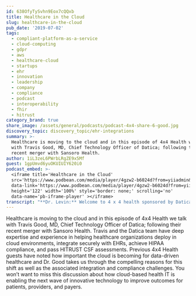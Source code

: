 ```yaml
---
id: 638OfyTySvhn9Eox7cQQxb
title: Healthcare in the Cloud
slug: healthcare-in-the-cloud
pub_date: '2019-07-02'
tags:
  - compliant-platform-as-a-service
  - cloud-computing
  - gdpr
  - aws
  - healthcare-cloud
  - startups
  - ehr
  - innovation
  - leadership
  - company
  - compliance
  - podcast
  - interoperability
  - fhir
  - hitrust
category_brand: true
share_image: /assets/general/podcasts/podcast-4x4-share-6-good.jpg
discovery_topic: discovery_topic/ehr-integrations
summary: >-
  Healthcare is moving to the cloud and in this episode of 4x4 Health we talk
  with Travis Good, MD, Chief Technology Officer of Datica; following their
  recent merger with Sansoro Health.
author: 1iL3zeL6PWrbLRgZE9x5Mf
guest: 1gpUmvd6yuOKUIUIY620i0
podcast_embed: >-
  <iframe title='Healthcare in the Cloud'
  src='https://www.podbean.com/media/player/4gzw2-b6024d?from=yiiadmin&download=1&version=1'
  data-link='https://www.podbean.com/media/player/4gzw2-b6024d?from=yiiadmin&download=1&version=1'
  height='122' width='100%' style='border: none;' scrolling='no'
  data-name='pb-iframe-player' ></iframe>
transcript: "**Dr. Levin:** Welcome to 4 x 4 health sponsored by Datica.\_Datica,\_bringing health care to the cloud. Check them out at www.Datica.com. I’m your host doctor Dave Levin. Today Travis Good chief technology officer for\_Datica\_is here to talk about cloud computing for health care and the compelling reasons behind the recent merger of Sansoro health and Datica health. Travis is a co-founder Datica and prior to the merger served as chief executive officer. Since 2013 Datica has helped health care technology companies moved to the cloud. With a combination of technology and advisory services. Customers leverage Datica solutions to deploy in a cloud environment and integrate securely with hospitals and electronic health records while also achieving HIPAA compliance. The Datica team draws on a deep understanding of the exact policies and procedures required to turn HIPAA eligible services on the public cloud into architectures that can actually pass a high trust CSF assessment. Don’t worry we’ll get a lot deeper into what all that means during the podcast today. Sansoro health and Datica recently announced they’re merging to offer the most complete single platform available to mitigate the complexity and risk of using patient data in the cloud. The combined platform solves integration and compliance challenges created by health care regulations. While simplifying and speeding development processes. This accelerates innovation by letting developers focus their efforts on delivering great products rather than the details of cloud deployment compliance. Travis has devoted much of his professional career to these kinds of challenges. After securing his MBA and MS and prior to founding Datica. He analyzed security systems with pricewaterhousecoopers and Booz Allen Hamilton. As if having an MBA and a master’s is not enough, Travis add a Doctor of Medicine to his pedigree in 2011. He’s played a key role in the evolution of security and compliance and is a founding member of the high trust alliance business associates council. He’s also a thought leader with over 40 or 50 publications and recently released his first book, “complete cloud compliance.”\_given his diverse background in business and technology Travis is in an excellent position to help us explore the challenges and the potential of healthcare in the cloud. Welcome to 4 x 4 health Travis.\_\n\n**Dr. Good:** Thanks for having me. So good to be here.\_\n\n**Dr. Levin:** So before we get into the meet of this today take a minute and tell us a little bit about yourself and some of the history of Datica.\n\n**Dr. Good:** I definitely can. Though you may have done a better job than me with my intro. So you know as you highlighted my background is pretty varied, but I think uniquely varied kind of arrived at where I am today which is focused exclusively on healthcare and healthcare on the cloud. I spent about four years out of college focus on cybersecurity and that was really in the pre cloud days. That was like early 2000s and I actually did some very early, some of the initial HIPAA technology assessments for groups like HCA, some of the blue bands and others. So really started my professional career in specifically healthcare compliance and security again sort of pre cloud. Ultimately went back to school and thought I wanted to be a physician, practicing physician. And as you said went through, got my md, a combined MBA and while I was doing my MBA year I started interning actually for catholic health initiatives and then I did some work with Denver health as well and really started to get exposed to the technology side of healthcare. This was really early days of meaningful use. Things go sort of stage one where EHR adoption was slow not close to where it is today. But you know the writing was on the wall in terms of digitization of medical records and really the push of technology into clinical care. Ultimately at the end of medical school decided not to pursue a clinical career but focus exclusively on the intersection of technology and healthcare. And by that time we were a little bit later stage in meaningful use and certainly much further along in terms of adoption of electronic health records and really the push towards telemedicine and some new solutions that were coming into the market and ultimately decided to focus on really the intersection of those two things, technology and care delivery. And what I saw on the market at the time I was the editor for HISTALK \\[04:59\_inaudible\\]\_or mobile, it had a couple different names and really spent a lot of time looking at the new technologies that were coming into the market around the EHR. So you know the last 20 years, 15 years have been about sort of installing one solution be it Cerner, be it epic, meditech, some EHR solutions it sort of does everything from a technology perspective for care delivery organizations. The site that I was editing was really focused on solutions that were starting to be bolted on around EHRs. So we were moving away from this best agreed model to more of unbundling if you will and you know ultimately what I saw was there were just more and more of these new solutions coming. More and more of these new solutions that needed to be on the cloud and we’ll get to that I think a little bit later and more and more of these solutions that need to integrate into the clinical workflow and into the clinical data which at that time and still today are going to be provided within the electronic health record. And so looked at the challenges that were unique to health care but faced by really anybody that was trying to build new technology in healthcare and ultimately arrived at you know how do we break down the barriers to enable healthcare technology and healthcare organizations to succeed on the cloud. And that’s really been that recognition since 2013 which I guess at this point has been about six years. And you know we can speak to kind of working with a lot of different organizations across all sectors in healthcare and really kind of an exciting time. Six years ago was probably too early. Today\_it’s a really exciting time and really excited to be talking about it with you.\n\n**Dr. Levin:** That was a really great summary, an introductory overview. I have to say I’m really curious there’s a million things in health care, in health care it to just to focus on. You clearly a bit drawn to this realm of privacy and security. What is it about that you were so compelling to you personally?\_\n\n**Dr. Good:** That really is a fantastic question because there are a lot of different levers you can pull. The fundamental bet with Datica and this is fundamental that for myself since you know where I spent the last almost seven years of my life now is that really new technologies and access, ready access to data, existing and new data and healthcare is really going to fundamentally change the healthcare system and the experience of healthcare for patients for providers really for everybody. The ability to leverage that data, the ability to integrate that data and the ability to gain insights and informed decisions from that data really has to be run in the cloud. It’s not going to be an on-premise solution. It’s not going to be something that its departments and health organizations or even most payer or life sciences organizations are going to be able to do themselves. And so it’s kind of this first fundamental you know bet right on the cloud and healthcare and sort of a driving factor for this\_transformation. And then if you look at it and you look closely at it you come to realize that really what’s blocking the cloud in healthcare more than anything else today is really understanding the risk and being able to apply appropriate risk and responsibility models so that people aren’t exposed to breaches and reputational problems from having their data exposed, because they’re combining and trying to use it in a way to improve care.\n\n**Dr. Levin:** Part of what I find so interesting about that answer is if you substitute Dave Levin for Travis Good and you substitute interoperability and APIs for the cloud and security, I felt almost exactly the same way in 2014. So it’s again that you know they are sort of these really fundamental building blocks of the next generation of health vitality. So you’ve talked about this need to move to the cloud and we certainly hear that a lot. But I really want to drill into this and get to the compelling case and frankly I want to get beyond some of the buzzwords and jargon big data, ai, blah blah blah. I really want to get to you know sort of deeper to why there’s such a compelling case. If I’m a CIO and I got a lot of other things on my plate. I’ve got some, tried and true ways of doing things, I’ve done it on \\[09:21\_inaudible\\]\_that seems to have worked pretty well. So take us deeper into this question. What is this compelling case, why do we have to move to the cloud and why is it such an imperative right now?\_\n\n**Dr. Good:** Yeah,\_I get this question a lot.\_\n\n**Dr. Levin:** I imagine you do.\n\n**Dr. Good:**\_and I think that leaning ai and big data, I mean there’s a kind of promise with you know healthcare data and a bunch of other sources of data being combined and you know use in ways for things like drug discovery and genomics and even population health and interventional medicine all these different terms. So there is that, but yeah, you’re right. People talk about ai and big data in the cloud and it’s kind of become buzz worthy. And so I think if you kind of you know even step back to the more macro level and something I touched on in the introduction is the history of health it of the last 20 years has been pushing the EHR, the electronic health record as the hub of two things. I think this is really important. It’s the hub of clinical data. So that’s where the bulk of clinical data within you know care delivery organization resides. And it is the hub of clinical workflow. So it’s the place where physicians spend actually more time than they do actually caring for patients. And that’s great and that’s been pushed by a mix of carrots and sticks in meaningful use. But what we are now starting to see is that we’ve arrived at sort of a post EHR\_world where adoption is 98 percent plus whatever the number you want to use. It’s basically everywhere. And so we’d like to talk about it as being in this post EHR world. And now that we’ve arrived here, we’re now looking at okay what do we do now to actually improve the experience of health care? So I don’t think it’s cheesy to think we’re shooting for triple or quadruple and how do we want to view it. So we really do want improve outcomes. We do want to lower costs and ultimately, I think we want to improve the experience for patients and providers. Because I think both sides of the actual healthcare transaction, providers and patients aren’t really enjoying health care that much these days. And so you know I think ultimately we’re at a point where we’re doing that and in order to do that I think what we need to do now is really reimagine the care experience and in reimagining the care experience at a macro level you’re really unbundling and some of this \\[unclear\\]\_can touch on. Clayton Christensen, when he talked about innovation in health care really, we’re starting to look at unbundling a lot of the behemoth institutions and processes that is within health care and move outside of the four walls and move outside of the interaction between patients and providers. Provide patients with access to data so that they can make more informed decision, provides patients with access to care where they are, where they need to be. Whether it’s on the phone or at their home or wherever it might be. And I think as we start to sort of unbundle and package these massive slow-moving organizations, what we’re going to need to do that is technology. So we’re essentially unbundling and unpacking our largest industries in the world and we’re doing it with technology. And so all of those technologies and there’s going to be tons of them. Are going to need a place to reside, are going to need to scale, are going to need to integrate both with on premise systems as well as with other cloud applications. And so ultimately the cloud is the enabler of that future and you can see it very clearly if you look at other industries. If you look at even more traditional industries like finance and education, you’re starting to see the cloud take hold and you’re starting to see really just fundamental shifts in how people bank right and the types of products that banks are allowed to offer and the types of financial institutions that even exist. Same with educating \\[unclear\\].\_And I think ultimately we’re starting to see that with health care and it’s driven by its unpacking and these heinous systems and the unpacking is tied to really the unbundling of the technology and that unbundling it’s going to be a lot of different types of technologies, types of solutions, types of data and really the only way to build and deploy those new technologies today is on the cloud. No one’s going to be doing that on prem. And I think that health systems that are doing it or trying to do it on prem are going to have a hard time competing with those that are moving more quickly by applying the advantages of the cloud. And ultimately I think by applying the advantage of the cloud, CIOs and executive technology leaders at healthcare organizations are going to move from being largely cost centers today into really strategic member of the board room where they’re helping to inform the rest of the executive team on how technology can actually improve care and ultimately achieve the triple or quadruple landmark like I said. So I think that’s really the promise of the cloud in healthcare.\_\n\n**Dr. Levin:** Yeah, boy there was a lot in there and I particularly want to pick up on that last point. But as you said if we look outside of healthcare and that’s often a good guide to where health care is going, this is the way it’s done and pretty much every other industry. And there’s real compelling reasons for that. I think many of our colleagues who are in the digital health space that are developing these applications they get it. I think it’s becoming clear to focus on the provider side as well. And to me there’s this other very interesting opportunity around this which is around focus and discipline. And if my organization has important priorities to achieve and this is sort of necessary infrastructure, I need cloud services they’ve got to be secured, I need to be able to integrate data. Those are sort of if you will necessary evils in achieving whatever the thing is that I really set out to do in the first place. If I can have trusted partners, if I can have more turnkey kinds of solutions for that, that lets me really focus my firepower, my capital, my thought leadership, my people on the real challenges in front of me creating these new business strategies and enabling them from a developer to round focusing on delivering a really great product. And so to me this is the other huge advantage in this approach. I was reflecting on this interview and I got to think out about an experience I had had about five years ago Travis. I was visiting with a very well-known very prominent health system and they took me on a tour on this beautiful new data center that they had just built and open. And I remember having this kind of mixed emotional reaction, almost the sort of paradoxical sense that yeah this was a really cool facility and it was clear they’d put enormous effort into the design and an enormous amount of capital into it. And I also remember thinking simultaneously this is probably one of the last of these that will be built. Health systems are not in the business in building and maintaining data centers. That’s not a core. And if they can find another way to meet those needs they should. So I’m just curious what you think about this issue of you know sort of focus and also my a little anecdote about my experience.\_\n\n**Dr. Good:** Yes.\_So I think I laugh because I’ve had similar experience with the health care organization and this was, I think it was probably early two thousand, maybe two thousand five ish. Where they had built, and they intentionally built their own brand new super sophisticated data center with the goal of actually using it and leasing it out to other health care systems. This was eight years you know after it had been open, and I think 10 percent of it was occupied. And the reality was, it was just bad timing. Because they were using the cloud, but they just weren’t using somebody’s private data center cloud. And so I hate to think about the investment that went into that. But maybe Microsoft or google or amazon will buy it. But I mean it’s just, you can’t do what they do. Our system is full of similar antidotes to that and to the one you mentioned. And I do think to your point about focus. And the cloud really has fundamentally changed the barriers to getting into or building a business that almost every business today is built either as a product and as a software business or with software as a core part of that business. And really the cloud is broken down the barriers to doing that. You don’t have to employ people who know how to stand up and configure windows or Linux systems. You don’t have to as you said build a data center right. And so it enables you to focus on really your core value and that could be you know you’re a developer building a new product or telemedicine or maybe something related to ai and analytics or your health system that’s looking to really focus on delivering better care and better outcomes and reducing costs and all those pieces and enables you to focus on that and not employ people to run data centers and not have to figure out how to scale or update to the newest versions of windows or Linux or whatever it might be. The cloud really enables you to focus on what you do best. I think what’s interesting about that is that ability to focus and the value that you get from using cloud technologies is also one of the things that presents you know sort of a key challenge for security and compliance because really health systems and just large enterprises in general sometimes aren’t as comfortable giving up some of their responsibility for what they consider to be you know sort of core infrastructure. And so you know there is sort of the unique model of shared responsibility on the cloud which is something that we talked to health system executives often, where they’re kind of struggling to kind of figure out what that actually means when you practically apply it to who’s accountable and who’s responsible for what. So that same sort of value of focus is also what puts up one of those kind of initial roadblocks to doing anything on the cloud. It’s okay if somebody else is taking these pieces on, are they actually taking on the accountability for that. How am I ensuring that these systems that somebody else is setting up and managing or securing compliance. Those are actually kind of flip side of the focus point and those are some of the challenges that we adopted to try to solve and I think really the market has to kind of solve if we’re going to succeed in using the cloud in healthcare.\n\n**Dr. Levin:** Well you went right where I hoped you would go. And to reiterate the point, people and healthcare were well intended and built these data centers. They probably didn’t realize at the time they were going to end up competing head to head with the likes of amazon and google and Microsoft. But they are and they are. So we have this public cloud. I don’t know if I’d go so far as to say it’s a commodity yet, but it’s certainly headed in that direction. But then as you point out we’re talking about the cloud for health care and health care is different. And so it’s great that we’ve got a choice when it comes to public cloud and they’re competing on price and service and those are all really great things. But it’s not like you can just drop your healthcare application onto amazon web services and go to town and you know as I’ve learned from talking with you and others you know when we moved to the cloud you know privacy and security are always concerns. They’re really big concerns here. There is technical issues, there sort of cultural historic issues as you’ve alluded to. You know you’ve taught me a framework that I’ve found really helpful. You talk about this in terms of privacy, security and controls as kind of related concepts. So take a moment and sort of take us through that you know specifically as they apply to cloud environments. And again let me be really concrete, I’m interested in putting some stuff on the cloud. I got my app, I am going to have some data that I’m going to move in and out. Probably going to use you know amazon or google. But I got to make sure that the stuff’s okay for health care. So how do I think about these related concepts of privacy, security and controls?\_\n\n**Dr. Good:** I think that’s a great topic in the context of the cloud because I think your point previously about CIOs having to figure this or the technology leaders and technology organizations within healthcare having sort of figured out and gotten things to work okay in sort of on prem scenario and on prem environment and I think largely in that world you know they’ve kind of figured out those three concepts and how they apply. So they figured out privacy and security and how to implement the proper controls within that on-premise environment. I think what changes with the cloud and this is really where we see gaps where we talk to people all the time or we see gaps in terms of understanding and really gaps that kind of create roadblocks for health systems or healthcare organizations and sometimes using the cloud is how do we apply privacy, security and the associated controls into a cloud environment. Because it really fundamentally changes how those are applied. The specific controls that you put into place. Because you aren’t managing all of the layers of the technology stack. When you’re doing something in your own on premise environment you control everything from the lights to the internet connection to the motherboard to the processor to the hard drive to the operating system to the operating system packages to the applications that you then install in the data and network interfaces and sort of everything else right. When you leverage the cloud you know you can go all the way up and just be writing in sort of brave new world of functions to the service like AWS lambda servers. You can be writing just specific software or software-based functions and don’t have to worry about anything below that. And so you kind of anchor on what is the privacy stance or a privacy policy for health care organization. So what are the types of compliance and privacy reading that we need to adhere to. How do we think about risk, when do we do audits, penetration testing, \\[unclear\\] all of these different pieces and then that privacy piece informs the actual security posture? So you know the way that you actually implement the security within your technology environment and then that you know maps all the way down to really specific controls like password setting things and encryption algorithms and all the rest. And what becomes really challenging and or not challenging but what becomes different in a cloud environment is that a lot of that security control piece is actually managed by somebody else. And so do you rewrite your privacy requirements to align with amazon and google or Microsoft and how they do security controls or do you basically carve out and create specific policies when you’re leveraging somebody like AWS and google and Microsoft for lots of different software vendors that run on \\[unclear\\]. And that’s really kind of the unique challenge I think of healthcare in the cloud is figuring out how you update those mappings to make sure that you’re traversing all the way down from privacy to controls and backup from controls all the way to privacy. And I think it just becomes a little murkier and opaquer when it gets the cloud and you share responsibility with somebody else. And those are the things that health care ultimately, I think is the answer they’re going to succeed in using the cloud on this scale.\_\n\n**Dr. Levin:** In my simple mind they’re sort of two, well several but two big points in there. One was when I go and adopt a cloud from one of these typical providers there’s sort of a base of privacy and security controls there. They’re not specific to health care. The demands of health care are typically significantly greater. And so what’s really needed is something that can sit on top of that and allow me to set that up to meet the standards that I want to meet for health care. The other and please feel free to take me to task on this. In fact let me remind you it’s not only allowed but we encourage guests to call bs on \\[unclear\\]\_things that aren’t accurate or that they disagree with. But you know one of the sorts of simple things I’ve taken away from my work with you is this idea of privacy is the goal, security is sort of the approach to achieve that goal. Controls are sort of how we hardwire that but also how we measure and prove that we are in compliance with those regimes. And I just find that to be really helpful. You very often I’ll cop to this myself. We sort of mash privacy and security together. I find this a really useful way to think about these three things as a separate but interrelated that I do that in a way that is least respectful for what you’ve tried to teach us.\_\n\n**Dr. Good:**\_No i think that’s a great summary. And you know it’s one of those things where, as a privacy security compliance on the cloud is a pretty specific niche. I mean it’s obviously becoming a larger niche, but it’s pretty specific. And so it’s helpful to actually have a translated sometimes for people who don’t spend all their time there. And I think the way you summarize it is really spot on.\n\n**Dr. Levin:** Well that’s my specialty is dumbing things down so that I can understand. So thanks for that backhanded compliment. If you’re just joined us, you’re listening to 4 x 4 health, we’re talking with Travis Good chief technology officer of Datica. So Travis now, Sansoro and Datica coming together we’re going to go forward under the Datica name and this is going to combine secure cloud hosting and robust integration technology you know as we’ve talked about it seems like a really natural pairing it solves two really fundamental problems for innovation and health care. You’re going to be moving into the role of chief technology officer in this new company, this new combined company. From that vantage point what do you see as the most important needs in health it right now when it comes to these kinds of capabilities?\n\n**Dr. Good:** I’m really super excited about the coming together or the merger Sansoro and Datica and particular excited about my role in getting myself closer to customers, that closer really specifically to a product. Because there’s a lot of exciting things happening today, and the market has moved. I think from when we founded the company in 2013 and I’m sure from day when you and funding team of Sansoro founded the company you know the market is really fundamentally shifted. I think what makes me most excited about this opportunity and is just really the clear alignment so we see from our customers \\[28:50\_inaudible\\] sort of\_pre-merger is you know companies that are trying to one, do more things on the cloud but I think, really the thing that’s really exciting to us is they’re really trying to do more with clinical data and have access to a richer set of clinical data to increase the value of their products and ultimately the value that they deliver to their customers. And doing that with sort of access to a richer and richer healthcare data. And so that’s something that’s Sansoro with emissary and its integration product really clearly is able to deliver. It’s a really unique and incredibly valuable as I’ve learned more through this process and coming together in a merger, just an incredibly valuable approach to data integration that goes beyond the typical data that is available to developers or really anybody trying to integrate any EHR. So you know from that perspective it really fits perfectly and putting on my new sort of merged hat here, I think what’s also very exciting from the other side. So I think there are just such clear synergies around delivering cloud-based platform and really a rich experience from a data access perspective, bringing these two organizations together and ultimately forming a new Datica is really really super exciting. Because I think that really the market has moved, and I think I’ve mentioned this before know six years ago I think we were early into the market. But now really the cloud and healthcare data on the cloud is really become like a number one priority for some of the larger entities in the world.\_And I think that \\[unclear\\]\_is a combined entity is really kind of super exciting to help enable that change in that shift in the market.\_\n\n**Dr. Levin:** Well it’s really, I see here you described that and of course timing is everything. And I think it’s a really interesting and fair observation that both of these companies started, and they probably were a little bit ahead of the curve on the Datica side around the move to the cloud, on the Sansoro side around the adoption of API as a core technology for interoperability. But the wave has caught up with us. I’ll cite two things, on the API side, I remember going out five years ago and talking about this and would often be greeted with you know sort of blank stares, what are you talking about? Well five years later the federal government is on the cusp of mandating the adoption and use of APIs. So we’ve clearly come a long way out of that respect. The other thing I was talking with a colleague about recently is we’ve got a bunch of proposed rules coming down now from ONC and CMS that are going to affect how payers, insurance companies and providers exchange data. And as we’ve looked at these requirements and they’re pretty extensive and they’re coming in real short order. I mean there’s deadlines in January or 2020 and July at 20. We looked at this and said you know you probably can’t even begin to think about meeting these requirements without a combination of secure cloud and API technology. It’s just the only way to quickly stand something up, know that you can secure that data, scale it and exchange it in the ways that are going to be required. So to your point and just to pile on I think these are both really complementary and the demand is rapidly escalating. And so hopefully the result will be you know really nice solutions that as we were talking about at the beginning allow the folks that are working really hard to deliver health care and pay for it and for patients to be engaged in new ways and to focus on that and be less concerned about some of these core infrastructure questions. All right I know I got up on the soapbox there and gave a little rant. But hopefully and I’m pretty sure you’d agree with most of that.\_\n\n**Dr. Good:** Yeah, I would agree with that 110 percent.\_I mean I think that the thing that I’m probably most excited about in this merger is the timing. Because I think that you know over the last probably and probably 18 months we’ve just seen a huge shift in the types of engagements that our customers are working on becoming much more core to their business as opposed to sort of periphery sort of innovation type stuff and just really the types of entities that we are working with and the types of entities that are coming to us for help in getting out of the cloud. And I know that you know this is \\[unclear\\] Sansoro\_side. So you know I’m incredibly excited and I think that the timing of it is what makes me really the most excited.\n\n**Dr. Levin:** Well I share that, and I know that our combined team does, and our board and our investors were all pretty amped up about this right now. To close out our discussion today, you are one of the best people to answer this question. So as a last question what’s your most sage advice about all of this?\n\n**Dr. Good:** I’m not sure how much this applies anymore or how accurate this is. But my experience and I don’t, it’s probably going to continue to be consistent, my experience in health care and trying to build a you know a business and a product within healthcare is to be patient. Because I think that the market is slow to adopt new technologies. I think the market is widely widely varied. So you know one health system, every health system thinks there are somewhat unique, and they are and it’s similar even with payers to some extent. But because of that really you know it just requires a good amount of patience.\_You can use examples all the time in health care. I mean I think a fire as a big one. We’ve been talking about fire forever and fire is starting you know finally take hold as a standard. But practically speaking it’s not really widely available. I’ve been talking about it for years and years and years. Whereas you know during that timeframe there’s been like I don’t even know 100 new cryptocurrency launched and \\[unclear\\] social\_networks and everything else and so I think having you know a good amount of patience and really you know I think the flip side of patients is conviction about what you’re doing is really incredibly valuable if you want to do anything in care.\n\n**Dr. Levin:** Well I think that’s truly sage advice. We’ve heard that advice before on this podcast. So you’re in a really good company and offering it. You made a point in there that I think is worth elaborating on just a little bit which is you know there are these common issues that all of us face in health care regardless of your stakeholder role. There’s commonalities within those. There’s also a lot of variation, a lot of that just reflects the market that you’re operating in the sort of regional local market and your priorities. You know as I like to say for one health system, the top priority is patient engagement and for the next one it’s genomics and personalized medicine. The next one’s into telehealth part of what I think is so exciting about these times is we’ve got great technology that can enable these different things. And you know as you’ve described very well today the platforms that we’re bringing together for core infrastructure can really support this variety. And it allows these organizations to go back to focusing on what is strategically important and what are the parts that they need to do to enable the technology and where can partners do those things better and I know it’s been your experience, it’s been mine as well that when we can get the conversation there and get the right people around the table it’s pretty amazing what we can do. Yeah it still requires patience, but we can really move the needle when we take that approach.\n\n**Dr. Good:** Yeah, I would agree 100%. I think that like we have seen a share of Datica over the last six years where the pace is picked up a\_lot. So yeah, I would agree.\_\n\n**Dr. Levin:** Well that’s terrific. We’ve been talking with Travis Good, chief technology officer for Datica. Travis thanks so much for joining us today.\n\n**Dr. Good:** Thanks for having me Dave. I really enjoyed it.\_\n\n**Dr. Levin:** You’ve been listening to 4 x 4 health sponsored by Datica. Datica,\n\nBringing health care to the cloud. Check them out at www.Datica.com. I hope you’ll join us next time for another 4 x 4 discussion with health care innovators. Until then I’m your host Dr. Dave Levin. Thanks for listening."
---
```

Healthcare is moving to the cloud and in this episode of 4x4 Health we talk with Travis Good, MD, Chief Technology Officer of Datica; following their recent merger with Sansoro Health. Travis and the Datica team have deep expertise and experience in helping healthcare organizations deploy in cloud environments, integrate securely with EHRs, achieve HIPAA compliance, and pass HITRUST CSF assessments. Previous 4x4 Health guests have noted how important the cloud is becoming for data-driven healthcare and Dr. Good takes us through the compelling reasons for this shift as well as the associated integration and compliance challenges.  You won’t want to miss this discussion about how cloud-based health IT is enabling the next wave of innovative technology to improve outcomes for patients, providers, and payers.
  